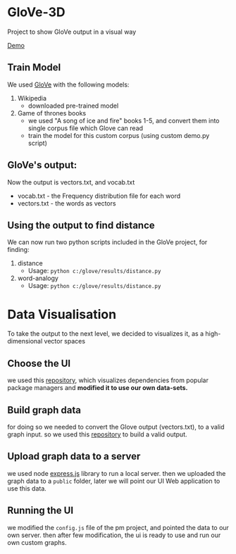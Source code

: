 # GloVe-3D
Project to show GloVe output in a visual way

[Demo](http://braude.info/3d)

## Train Model

We used [GloVe](https://github.com/stanfordnlp/GloVe) with the following models:
1. Wikipedia
	- downloaded pre-trained model
2. Game of thrones books
	- we used "A song of ice and fire" books 1-5, and convert them into single corpus file which Glove can read
	- train the model for this custom corpus (using custom demo.py script)

## GloVe's output:
Now the output is vectors.txt, and vocab.txt
- vocab.txt - the Frequency distribution file for each word
- vectors.txt - the words as vectors

## Using the output to find distance
We can now run two python scripts included in the GloVe project, for finding:
1. distance
	- Usage: `python c:/glove/results/distance.py`
2. word-analogy
	- Usage: `python c:/glove/results/distance.py`

# Data Visualisation
To take the output to the next level, we decided to visualizes it, as a high-dimensional vector spaces

## Choose the UI
we used this [repository](https://github.com/anvaka/pm/tree/master/about#software-galaxies-documentation), which visualizes dependencies from popular package managers and **modified it to use our own data-sets.**

## Build graph data
for doing so we needed to convert the Glove output (vectors.txt), to a valid graph input.
so we used this [repository](https://github.com/anvaka/word2vec-graph) to build a valid output.

## Upload graph data to a server
we used node [express.js](https://expressjs.com/) library to run a local server.
then we uploaded the graph data to a `public` folder, later we will point our UI Web application to use this data.

## Running the UI
we modified the `config.js` file of the pm project, and pointed the data to our own server.
then after few modification, the ui is ready to use and run our own custom graphs.

